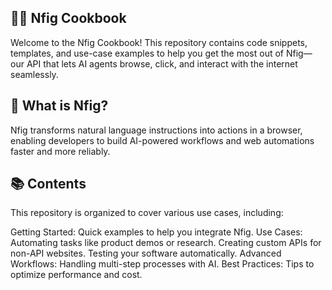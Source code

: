 ## 🧑‍🍳 Nfig Cookbook
Welcome to the Nfig Cookbook! This repository contains code snippets, templates, and use-case examples to help you get the most out of Nfig—our API that lets AI agents browse, click, and interact with the internet seamlessly.

## 🚀 What is Nfig?
Nfig transforms natural language instructions into actions in a browser, enabling developers to build AI-powered workflows and web automations faster and more reliably.

## 📚 Contents
This repository is organized to cover various use cases, including:

Getting Started: Quick examples to help you integrate Nfig.
Use Cases:
Automating tasks like product demos or research.
Creating custom APIs for non-API websites.
Testing your software automatically.
Advanced Workflows: Handling multi-step processes with AI.
Best Practices: Tips to optimize performance and cost.

